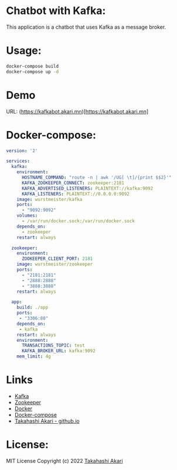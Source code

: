 # Chatbot with Kafka: 
This application is a chatbot that uses Kafka as a message broker.

# Usage:
```bash
docker-compose build
docker-compose up -d
```

# Demo
URL: (https://kafkabot.akari.mn)[https://kafkabot.akari.mn]

# Docker-compose:
```yaml
version: '2'

services:
  kafka:
    environment:
      HOSTNAME_COMMAND: "route -n | awk '/UG[ \t]/{print $$2}'"
      KAFKA_ZOOKEEPER_CONNECT: zookeeper:2181
      KAFKA_ADVERTISED_LISTENERS: PLAINTEXT://kafka:9092
      KAFKA_LISTENERS: PLAINTEXT://0.0.0.0:9092
    image: wurstmeister/kafka
    ports:
      - "9092:9092"
    volumes:
      - /var/run/docker.sock:/var/run/docker.sock
    depends_on:
      - zookeeper
    restart: always

  zookeeper:
    environment:
      ZOOKEEPER_CLIENT_PORT: 2181
    image: wurstmeister/zookeeper
    ports:
      - "2181:2181"
      - "2888:2888"
      - "3888:3888"
    restart: always

  app:
    build: ./app
    ports:
     - "3306:80"
    depends_on:
     - kafka
    restart: always
    environment: 
      TRANSACTIONS_TOPIC: test
      KAFKA_BROKER_URL: kafka:9092
    mem_limit: 4g

```
# Links
- [Kafka](https://kafka.apache.org/)
- [Zookeeper](https://zookeeper.apache.org/)
- [Docker](https://www.docker.com/)
- [Docker-compose](https://docs.docker.com/compose/install/)
- [Takahashi Akari - github.io](https://takahashi-akari.github.io/)

# License:
MIT License Copyright (c) 2022 [Takahashi Akari](https://github.com/takahashi-akari)